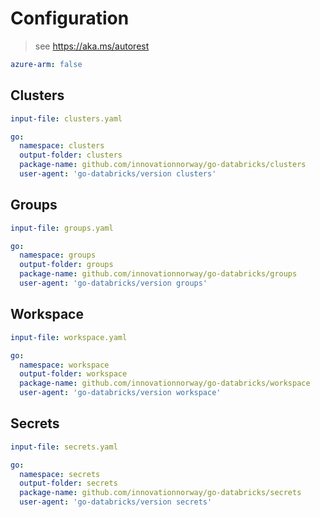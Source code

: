 # Configuration

> see https://aka.ms/autorest

``` yaml
azure-arm: false
```

## Clusters

``` yaml $(clusters)
input-file: clusters.yaml

go:
  namespace: clusters
  output-folder: clusters
  package-name: github.com/innovationnorway/go-databricks/clusters
  user-agent: 'go-databricks/version clusters'
```

## Groups

``` yaml $(groups)
input-file: groups.yaml

go:
  namespace: groups
  output-folder: groups
  package-name: github.com/innovationnorway/go-databricks/groups
  user-agent: 'go-databricks/version groups'
```

## Workspace

``` yaml $(workspace)
input-file: workspace.yaml

go:
  namespace: workspace
  output-folder: workspace
  package-name: github.com/innovationnorway/go-databricks/workspace
  user-agent: 'go-databricks/version workspace'
```

## Secrets

``` yaml $(secrets)
input-file: secrets.yaml

go:
  namespace: secrets
  output-folder: secrets
  package-name: github.com/innovationnorway/go-databricks/secrets
  user-agent: 'go-databricks/version secrets'
```
